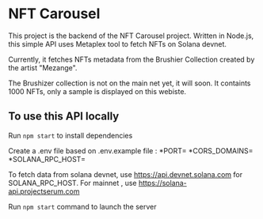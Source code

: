 # NFT Carousel

This project is the backend of the NFT Carousel project. Written in Node.js, this simple API uses Metaplex tool to fetch NFTs on Solana devnet.

Currently, it fetches NFTs metadata from the Brushier Collection created by the artist "Mezange".

The Brushizer collection is not on the main net yet, it will soon. It containts 1000 NFTs, only a sample is displayed on this webiste.

## To use this API locally

Run `npm start` to install dependencies

Create a .env file based on .env.example file :
*PORT=
*CORS_DOMAINS=
*SOLANA_RPC_HOST=

To fetch data from solana devnet, use https://api.devnet.solana.com for SOLANA_RPC_HOST. For mainnet , use https://solana-api.projectserum.com

Run `npm start` command to launch the server